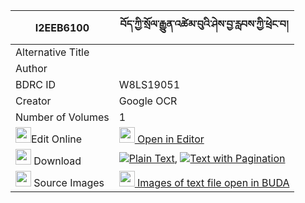 |I2EEB6100|བོད་ཀྱི་སྲོལ་རྒྱུན་འཚེམ་བུའི་ཤེས་བྱ་རླབས་ཀྱི་ཕྲེང་བ། 
| --- | --- 
|Alternative Title |
|Author | 
|BDRC ID | W8LS19051
|Creator | Google OCR
|Number of Volumes| 1
|<img width="25" src="https://img.icons8.com/color/25/000000/edit-property.png">Edit Online| [<img width="25" src="https://avatars.githubusercontent.com/u/45091458?s=200&v=4"> Open in Editor](http://editor.openpecha.org/I2EEB6100)
|<img width="25" src="https://img.icons8.com/fluent/48/000000/download-2.png"/>  Download | [![](https://img.icons8.com/color/20/000000/txt.png)Plain Text](https://github.com/Openpecha/I2EEB6100/releases/download/v1/bo_kyi_sol_gyun_tsem_bu_i_shej_plain_I2EEB6100.zip), [![](https://img.icons8.com/color/20/000000/txt.png)Text with Pagination](https://github.com/Openpecha/I2EEB6100/releases/download/v1/bo_kyi_sol_gyun_tsem_bu_i_shej_pages_I2EEB6100.zip)
|<img width="25" src="https://img.icons8.com/plasticine/100/000000/pictures-folder.png"/>  Source Images | [<img width="25" src="https://library.bdrc.io/icons/BUDA-small.svg"> Images of text file open in BUDA](https://library.bdrc.io/show/bdr:W8LS19051)